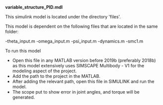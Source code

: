 **variable_structure_PID.mdl**

This simulink model is located under the directory 'files'.

This model is dependent on the following files that are located in the same folder:

-theta_input.m
-omega_input.m
-psi_input.m
-dynamics.m
-smc1.m

To run this model
- Open this file in any MATLAB version before 2019b (preferably 2018b) as this model extensively uses SIMSCAPE Multibody - V1 for the modeling aspect of the project.
- Add the path to the project in the MATLAB.
- After adding the relevant path, open this file in SIMULINK and run the model.
- The scope put to show error in joint angles, and torque will be generated.

